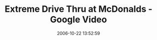 ---
date: 2006-10-22 13:52:59
link:
  source: delicious
  source_url: https://del.icio.us/roytang
  text: Extreme Drive Thru at McDonalds - Google Video
  url: http://video.google.com/videoplay?docid=8603830008347991614&q=extreme+drive-thru
slug: extreme-drive-thru-at-mcdonalds-google-video
source: delicious
tags:
- cool
- videos
title: Extreme Drive Thru at McDonalds - Google Video
---